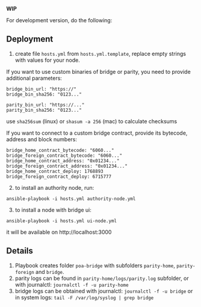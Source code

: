 **WIP**

For development version, do the following:

## Deployment
1. create file `hosts.yml` from `hosts.yml.template`, replace empty strings with values for your node.

If you want to use custom binaries of bridge or parity, you need to provide additional parameters:
```
bridge_bin_url: "https://"
bridge_bin_sha256: "0123..."

parity_bin_url: "https://..."
parity_bin_sha256: "0123..."
```
use `sha256sum` (linux) or `shasum -a 256` (mac) to calculate checksums

If you want to connect to a custom bridge contract, provide its bytecode, address and block numbers:
```
bridge_home_contract_bytecode: "6060..."
bridge_foreign_contract_bytecode: "6060..."
bridge_home_contract_address: "0x01234..."
bridge_foreign_contract_address: "0x01234..."
bridge_home_contract_deploy: 1768893
bridge_foreign_contract_deploy: 6715777
```

2. to install an authority node, run:
```
ansible-playbook -i hosts.yml authority-node.yml
```

3. to install a node with bridge ui:
```
ansible-playbook -i hosts.yml ui-node.yml
```
it will be available on http://localhost:3000

## Details
1. Playbook creates folder `poa-bridge` with subfolders `parity-home`, `parity-foreign` and `bridge`.
2. parity logs can be found in `parity-home/logs/parity.log` subfolder, or with journalctl: `journalctl -f -u parity-home`
3. bridge logs can be obtained with journalctl: `journalctl -f -u bridge` or in system logs: `tail -F /var/log/syslog | grep bridge`
